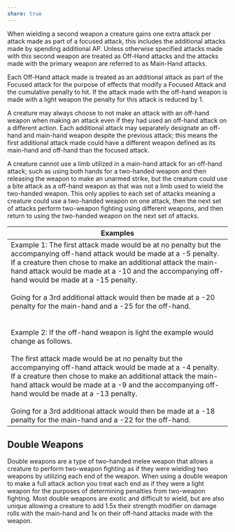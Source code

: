 ```yaml
---
share: true
---
```

When wielding a second weapon a creature gains one extra attack per attack made as part of a focused attack, this includes the additional attacks made by spending additional AP. Unless otherwise specified attacks made with this second weapon are treated as Off-Hand attacks and the attacks made with the primary weapon are referred to as Main-Hand attacks.

Each Off-Hand attack made is treated as an additional attack as part of the Focused attack for the purpose of effects that modify a Focused Attack and the cumulative penalty to hit. If the attack made with the off-hand weapon is made with a light weapon the penalty for this attack is reduced by 1.

A creature may always choose to not make an attack with an off-hand weapon when making an attack even if they had used an off-hand attack on a different action. Each additional attack may separately designate an off-hand and main-hand weapon despite the previous attack; this means the first additional attack made could have a different weapon defined as its main-hand and off-hand than the focused attack.

A creature cannot use a limb utilized in a main-hand attack for an off-hand attack; such as using both hands for a two-handed weapon and then releasing the weapon to make an unarmed strike, but the creature could use a bite attack as a off-hand weapon as that was not a limb used to wield the two-handed weapon. This only applies to each set of attacks meaning a creature could use a two-handed weapon on one attack, then the next set of attacks perform two-weapon fighting using different weapons, and then return to using the two-handed weapon on the next set of attacks.

| Examples                                                                                                                                                                                                                                                                                                                                                                                                                                                                                                                                                                                                                                                                                                                                                                                                                                                                                                                                        |
| ----------------------------------------------------------------------------------------------------------------------------------------------------------------------------------------------------------------------------------------------------------------------------------------------------------------------------------------------------------------------------------------------------------------------------------------------------------------------------------------------------------------------------------------------------------------------------------------------------------------------------------------------------------------------------------------------------------------------------------------------------------------------------------------------------------------------------------------------------------------------------------------------------------------------------------------------- |
| Example 1: The first attack made would be at no penalty but the accompanying off-hand attack would be made at a -5 penalty.  <br>If a creature then chose to make an additional attack the main-hand attack would be made at a -10 and the accompanying off-hand would be made at a -15 penalty.<br><br>Going for a 3rd additional attack would then be made at a -20 penalty for the main-hand and a -25 for the off-hand.<br><br>  <br>Example 2: If the off-hand weapon is light the example would change as follows.<br><br>The first attack made would be at no penalty but the accompanying off-hand attack would be made at a -4 penalty.  <br>If a creature then chose to make an additional attack the main-hand attack would be made at a -9 and the accompanying off-hand would be made at a -13 penalty.<br><br>Going for a 3rd additional attack would then be made at a -18 penalty for the main-hand and a -22 for the off-hand. |
## Double Weapons

Double weapons are a type of two-handed melee weapon that allows a creature to perform two-weapon fighting as if they were wielding two weapons by utilizing each end of the weapon. When using a double weapon to make a full attack action you treat each end as if they were a light weapon for the purposes of determining penalties from two-weapon fighting. Most double weapons are exotic and difficult to wield, but are also unique allowing a creature to add 1.5x their strength modifier on damage rolls with the main-hand and 1x on their off-hand attacks made with the weapon.